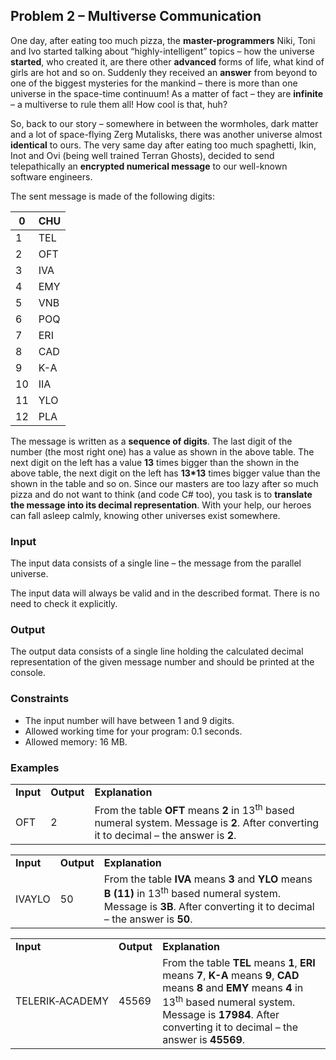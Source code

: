 Problem 2 – Multiverse Communication
------------------------------------

One day, after eating too much pizza, the **master-programmers** Niki, Toni and Ivo started talking about “highly-intelligent” topics – how the universe **started**, who created it, are there other **advanced** forms of life, what kind of girls are hot and so on. Suddenly they received an **answer** from beyond to one of the biggest mysteries for the mankind – there is more than one universe in the space-time continuum! As a matter of fact – they are **infinite** – a multiverse to rule them all! How cool is that, huh?

So, back to our story – somewhere in between the wormholes, dark matter and a lot of space-flying Zerg Mutalisks, there was another universe almost **identical** to ours. The very same day after eating too much spaghetti, Ikin, Inot and Ovi (being well trained Terran Ghosts), decided to send telepathically an **encrypted numerical message** to our well-known software engineers.

The sent message is made of the following digits:

| 0   | CHU |
|-----|-----|
| 1   | TEL |
| 2   | OFT |
| 3   | IVA |
| 4   | EMY |
| 5   | VNB |
| 6   | POQ |
| 7   | ERI |
| 8   | CAD |
| 9   | K-A |
| 10  | IIA |
| 11  | YLO |
| 12  | PLA |

The message is written as a **sequence of digits**. The last digit of the number (the most right one) has a value as shown in the above table. The next digit on the left has a value **13** times bigger than the shown in the above table, the next digit on the left has **13\*13** times bigger value than the shown in the table and so on. Since our masters are too lazy after so much pizza and do not want to think (and code C\# too), you task is to **translate the message into its decimal representation**. With your help, our heroes can fall asleep calmly, knowing other universes exist somewhere.

### Input

The input data consists of a single line – the message from the parallel universe.

The input data will always be valid and in the described format. There is no need to check it explicitly.

### Output

The output data consists of a single line holding the calculated decimal representation of the given message number and should be printed at the console.

### Constraints

-   The input number will have between 1 and 9 digits.
-   Allowed working time for your program: 0.1 seconds.
-   Allowed memory: 16 MB.

### Examples

|           |            |                                                                                                                                                     |
|-----------|------------|-----------------------------------------------------------------------------------------------------------------------------------------------------|
| **Input** | **Output** | **Explanation**                                                                                                                                     |
| OFT       | 2          | From the table **OFT** means **2** in 13<sup>th</sup> based numeral system. Message is **2**. After converting it to decimal – the answer is **2**. |

|           |            |                                                                                                                                                                                    |
|-----------|------------|------------------------------------------------------------------------------------------------------------------------------------------------------------------------------------|
| **Input** | **Output** | **Explanation**                                                                                                                                                                    |
| IVAYLO    | 50         | From the table **IVA** means **3** and **YLO** means **B (11)** in 13<sup>th</sup> based numeral system. Message is **3B**. After converting it to decimal – the answer is **50**. |

|                 |            |                                                                                                                                                                                                                                                    |
|-----------------|------------|----------------------------------------------------------------------------------------------------------------------------------------------------------------------------------------------------------------------------------------------------|
| **Input**       | **Output** | **Explanation**                                                                                                                                                                                                                                    |
| TELERIK&#8209;ACADEMY | 45569      | From the table **TEL** means **1**, **ERI** means **7**, **K-A** means **9**, **CAD** means **8** and **EMY** means **4** in 13<sup>th</sup> based numeral system. Message is **17984**. After converting it to decimal – the answer is **45569**. |


